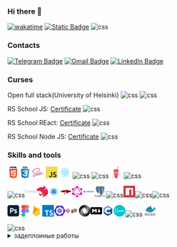### Hi there 👋
[![wakatime](https://wakatime.com/badge/user/b41bd6fa-69a3-4a33-b0d6-8a60dc86c55f.svg)](https://wakatime.com/@b41bd6fa-69a3-4a33-b0d6-8a60dc86c55f)
[![Static Badge](https://img.shields.io/badge/code-stats-blue)](https://codestats.net/users/Oleksandr)
<img src="https://www.codewars.com/users/rsschool_c3082938acd6bbbb/badges/micro" alt="css" aling="left" />
<!--
**Ledich19/ledich19** is a ✨ _special_ ✨ repository because its `README.md` (this file) appears on your GitHub profile.

Here are some ideas to get you started:

- 🔭 I’m currently working on ...
- 🌱 I’m currently learning ...
- 👯 I’m looking to collaborate on ...
- 🤔 I’m looking for help with ...
- 💬 Ask me about ...
- 📫 How to reach me: ...
- 😄 Pronouns: ...
- ⚡ Fun fact: ...
-->

### Contacts
[![Telegram Badge](https://img.shields.io/badge/-Aleksandr_Ch19-blue?style=flat&logo=Telegram&logoColor=white)](https://t.me/Aleksandr_Ch19)
[![Gmail Badge](https://img.shields.io/badge/-Gmail-red?style=flat&logo=Gmail&logoColor=white)](ledich19@gmail.com)
[![LinkedIn Badge](https://img.shields.io/badge/-LinkedIn-blue?style=flat&logo=LinkedIn&logoColor=white)](https://www.linkedin.com/in/oleksander-chumachenko-125b39219/)

### Curses

Open full stack(University of Helsinki) <img src="https://github.com/Ledich19/ledich19/assets/67699125/60fc3a7d-c85e-4648-8c2d-1583d73e839f" alt="css" aling="left" width="26px;" /> <img src="https://github.com/Ledich19/ledich19/assets/67699125/1d3c452a-ea42-4ed5-8b6d-4cd453d595b6)" alt="css" aling="left" width="26px;" />

RS School JS: [Certificate](https://app.rs.school/certificate/8jzf4icj) <img src="https://github.com/Ledich19/ledich19/assets/67699125/d5f6be75-dad1-4cd5-b683-be057e27ab02" alt="css" aling="left" width="26px;" />

RS School REact: [Certificate](https://app.rs.school/certificate/p4rw0u3r) <img src="https://github.com/Ledich19/ledich19/assets/67699125/ef2a3a76-15fe-4179-9f98-00f6298ecfb7" alt="css" aling="left" width="26px;" />

RS School Node JS: [Certificate](https://app.rs.school/certificate/wczwkx5d) <img src="https://github.com/Ledich19/ledich19/assets/67699125/70c7208a-8354-40e7-b491-d2b0e7ee1d1b" alt="css" aling="left" width="26px;" />


### Skills and tools

<img src="https://raw.githubusercontent.com/github/explore/80688e429a7d4ef2fca1e82350fe8e3517d3494d/topics/html/html.png" alt="css" aling="left" width="26px;" /><img src="https://raw.githubusercontent.com/github/explore/80688e429a7d4ef2fca1e82350fe8e3517d3494d/topics/css/css.png" alt="css" aling="left" width="26px;" />
<img src="https://raw.githubusercontent.com/github/explore/80688e429a7d4ef2fca1e82350fe8e3517d3494d/topics/sass/sass.png" alt="css" aling="left" width="26px;" />
<img src="https://raw.githubusercontent.com/github/explore/80688e429a7d4ef2fca1e82350fe8e3517d3494d/topics/javascript/javascript.png" alt="css" aling="left" width="26px;" />
<img src="https://raw.githubusercontent.com/github/explore/80688e429a7d4ef2fca1e82350fe8e3517d3494d/topics/react/react.png" alt="css" aling="left" width="26px;" />
<img src="https://raw.githubusercontent.com/danielcranney/readme-generator/main/public/icons/skills/redux-colored.svg" alt="css" aling="left" width="26px;" />
<img src="https://raw.githubusercontent.com/danielcranney/readme-generator/main/public/icons/skills/vite-colored.svg" alt="css" aling="left" width="26px;" />
<img src="https://raw.githubusercontent.com/github/explore/80688e429a7d4ef2fca1e82350fe8e3517d3494d/topics/gulp/gulp.png" alt="css" aling="left" width="26px;" />
<img src="https://raw.githubusercontent.com/danielcranney/readme-generator/main/public/icons/skills/materialui-colored.svg" alt="css" aling="left" width="26px;" />

<img src="https://raw.githubusercontent.com/danielcranney/readme-generator/main/public/icons/skills/nodejs-colored.svg" alt="css" aling="left" width="26px;" /><img src="https://raw.githubusercontent.com/github/explore/80688e429a7d4ef2fca1e82350fe8e3517d3494d/topics/express/express.png" alt="css" aling="left" width="26px;" /><img src="https://raw.githubusercontent.com/devicons/devicon/master/icons/nestjs/nestjs-plain.svg" alt="css" aling="left" width="26px;" /><img src="https://raw.githubusercontent.com/github/explore/80688e429a7d4ef2fca1e82350fe8e3517d3494d/topics/webpack/webpack.png" alt="css" aling="left" width="26px;" /><img src="https://raw.githubusercontent.com/github/explore/80688e429a7d4ef2fca1e82350fe8e3517d3494d/topics/mongoose/mongoose.png" alt="css" aling="left" width="26px;" /><img src="https://raw.githubusercontent.com/github/explore/e65ef46ef3e7bc457c93622f6a89fe8d3fd131d5/topics/graphql/graphql.png" alt="css" aling="left" width="26px;" /><img src="https://raw.githubusercontent.com/devicons/devicon/d00d0969292a6569d45b06d3f350f463a0107b0d/icons/webpack/webpack-original-wordmark.svg" alt="css" aling="left" width="26px;" /><img src="https://raw.githubusercontent.com/devicons/devicon/master/icons/postgresql/postgresql-original-wordmark.svg" alt="css" aling="left" width="26px;" /><img src="https://raw.githubusercontent.com/danielcranney/readme-generator/main/public/icons/skills/heroku-colored.svg" alt="css" aling="left" width="26px;" /><img src="https://raw.githubusercontent.com/github/explore/80688e429a7d4ef2fca1e82350fe8e3517d3494d/topics/npm/npm.png" alt="css" aling="left" width="26px;" /><img src="https://raw.githubusercontent.com/danielcranney/readme-generator/main/public/icons/skills/mongodb-colored.svg" alt="css" aling="left" width="26px;" /><img src="https://profilinator.rishav.dev/skills-assets/jest.svg" alt="css" aling="left" width="26px;" />

<img src="https://github.com/devicons/devicon/raw/master/icons/photoshop/photoshop-plain.svg" alt="css" aling="left" width="26px;" /><img src="https://github.com/devicons/devicon/raw/master/icons/figma/figma-original.svg" alt="css" aling="left" width="26px;" /><img src="https://raw.githubusercontent.com/github/explore/80688e429a7d4ef2fca1e82350fe8e3517d3494d/topics/firebase/firebase.png" alt="css" aling="left" width="26px;" /><img src="https://raw.githubusercontent.com/github/explore/80688e429a7d4ef2fca1e82350fe8e3517d3494d/topics/typescript/typescript.png" alt="css" aling="left" width="26px;" /><img src="https://raw.githubusercontent.com/github/explore/80688e429a7d4ef2fca1e82350fe8e3517d3494d/topics/eslint/eslint.png" alt="css" aling="left" width="26px;" /><img src="https://raw.githubusercontent.com/github/explore/80688e429a7d4ef2fca1e82350fe8e3517d3494d/topics/git/git.png" alt="css" aling="left" width="26px;" />
<img src="https://raw.githubusercontent.com/github/explore/80688e429a7d4ef2fca1e82350fe8e3517d3494d/topics/json/json.png" alt="css" aling="left" width="26px;" /><img src="https://raw.githubusercontent.com/github/explore/80688e429a7d4ef2fca1e82350fe8e3517d3494d/topics/markdown/markdown.png" alt="css" aling="left" width="26px;" /><img src="https://raw.githubusercontent.com/github/explore/f3e22f0dca2be955676bc70d6214b95b13354ee8/topics/c/c.png" alt="css" aling="left" width="26px;" /><img src="https://github.com/devicons/devicon/raw/master/icons/canva/canva-original.svg" alt="css" aling="left" width="26px;" /><img src="https://raw.githubusercontent.com/danielcranney/readme-generator/main/public/icons/skills/babel-colored.svg" alt="css" aling="left" width="26px;" />
<img src="https://raw.githubusercontent.com/devicons/devicon/master/icons/docker/docker-original-wordmark.svg" alt="css" aling="left" width="26px;" />


<img src="https://wakatime.com/share/@ledich19/ea0612c1-6af5-4a19-8cbd-575148dcec40.svg" alt="css" aling="left" height="400px;" />


<details>
  <summary>задеплоиные работы</summary>
  ### THREE js
  
  - https://ledich19.github.io/THREE-JS/dots-Beyonce
  - https://ledich19.github.io/THREE-JS/lines
  - https://ledich19.github.io/THREE-JS/shaders-grid
  - https://ledich19.github.io/THREE-JS/smiles
  - https://ledich19.github.io/THREE-JS/getting-started-with-threejs-main
  - https://ledich19.github.io/THREE-JS/threejs-earth-main
</details>
